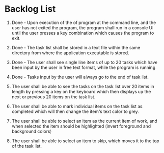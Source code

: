 # Backlog List

1. Done - Upon execution of the of program at the command line, and the user has not exited the program, the program shall run in a console UI until the user presses a key combination which causes the program to exit.

2. Done - The task list shall be stored in a text file within the same directory from where the application executable is stored.

3. Done - The user shall see single line items of up to 20 tasks which have been input by the user in free text format, while the program is running.

4. Done - Tasks input by the user will always go to the end of task list.

5. The user shall be able to see the tasks on the task list over 20 items in length by pressing a key on the keyboard which then displays up the next or previous 20 items on the task list.

6. The user shall be able to mark individual items on the task list as completed which will then change the item's text color to grey.

7. The user shall be able to select an item as the current item of work, and when selected the item should be highlighted (invert foreground and background colors)

8. The user shall be able to select an item to skip, which moves it to the top of the task list.
